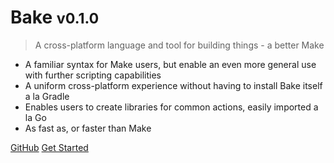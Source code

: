 # Bake <small>v0.1.0</small>

> A cross-platform language and tool for building things - a better Make

- A familiar syntax for Make users, but enable an even more general use with further scripting capabilities
- A uniform cross-platform experience without having to install Bake itself a la Gradle
- Enables users to create libraries for common actions, easily imported a la Go
- As fast as, or faster than Make

[GitHub](https://github.com/AlexGustafsson/bake/)
[Get Started](guide.md)
